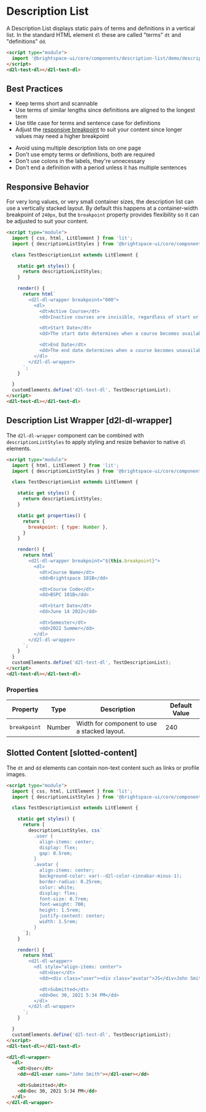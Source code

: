 # Description List
A Description List displays static pairs of terms and definitions in a vertical list. In the standard HTML element `dl` these are called "terms" `dt` and "definitions" `dd`.

<!-- docs: demo -->
```html
<script type="module">
  import '@brightspace-ui/core/components/description-list/demo/description-list-test.js';
</script>
<d2l-test-dl></d2l-test-dl>
```

## Best Practices

<!-- docs: start best practices -->
<!-- docs: start dos -->
* Keep terms short and scannable
* Use terms of similar lengths since definitions are aligned to the longest term
* Use title case for terms and sentence case for definitions
* Adjust the [responsive breakpoint](#responsive-behavior) to suit your content since longer values may need a higher breakpoint
<!-- docs: end dos -->

<!-- docs: start donts -->
* Avoid using multiple description lists on one page
* Don't use empty terms or definitions, both are required
* Don't use colons in the labels, they're unnecessary
* Don't end a definition with a period unless it has multiple sentences
<!-- docs: end donts -->
<!-- docs: end best practices -->

## Responsive Behavior
For very long values, or very small container sizes, the description list can use a vertically stacked layout. By default this happens at a container-width breakpoint of `240px`, but the `breakpoint` property provides flexibility so it can be adjusted to suit your content.

<!-- docs: demo -->
```html
<script type="module">
  import { css, html, LitElement } from 'lit';
  import { descriptionListStyles } from '@brightspace-ui/core/components/description-list/description-list-wrapper.js';

  class TestDescriptionList extends LitElement {

    static get styles() {
      return descriptionListStyles;
    }

    render() {
      return html`
        <d2l-dl-wrapper breakpoint="600">
          <dl>
            <dt>Active Course</dt>
            <dd>Inactive courses are invisible, regardless of start or end dates unless the user’s role has the permission "Can View Inactive Courses"</dd>

            <dt>Start Date</dt>
            <dd>The start date determines when a course becomes available to learners. Users with the "Can View Course Before Start Date" permission are excluded from this restriction.</dd>

            <dt>End Date</dt>
            <dd>The end date determines when a course becomes unavailable to learners. Users with the "Can View Course After End Date" permission are excluded from this restriction.</dd>
          </dl>
        </d2l-dl-wrapper>
      `;
    }

  }
  customElements.define('d2l-test-dl', TestDescriptionList);
</script>
<d2l-test-dl></d2l-test-dl>
```

## Description List Wrapper [d2l-dl-wrapper]

The `d2l-dl-wrapper` component can be combined with `descriptionListStyles` to apply styling and resize behavior to native `dl` elements.

<!-- docs: demo live name:d2l-test-dl display:block -->
```html
<script type="module">
  import { html, LitElement } from 'lit';
  import { descriptionListStyles } from '@brightspace-ui/core/components/description-list/description-list-wrapper.js';

  class TestDescriptionList extends LitElement {

    static get styles() {
      return descriptionListStyles;
    }

    static get properties() {
      return {
        breakpoint: { type: Number },
      }
    }

    render() {
      return html`
        <d2l-dl-wrapper breakpoint="${this.breakpoint}">
          <dl>
            <dt>Course Name</dt>
            <dd>Brightspace 101B</dd>

            <dt>Course Code</dt>
            <dd>BSPC 101B</dd>

            <dt>Start Date</dt>
            <dd>June 14 2022</dd>

            <dt>Semester</dt>
            <dd>2022 Summer</dd>
          </dl>
        </d2l-dl-wrapper>
      `;
    }
  }
  customElements.define('d2l-test-dl', TestDescriptionList);
</script>
<d2l-test-dl></d2l-test-dl>
```

<!-- docs: start hidden content -->
### Properties

| Property | Type | Description | Default Value
|---|---|---|---|
| `breakpoint` | Number | Width for component to use a stacked layout. | 240 |

<!-- docs: end hidden content -->

## Slotted Content [slotted-content]
The `dt` and `dd` elements can contain non-text content such as links or profile images.

<!-- docs: demo -->
```html
<script type="module">
  import { css, html, LitElement } from 'lit';
  import { descriptionListStyles } from '@brightspace-ui/core/components/description-list/description-list-wrapper.js';

  class TestDescriptionList extends LitElement {

    static get styles() {
      return [
        descriptionListStyles, css`
          .user {
            align-items: center;
            display: flex;
            gap: 0.5rem;
          }
          .avatar {
            align-items: center;
            background-color: var(--d2l-color-cinnabar-minus-1);
            border-radius: 0.25rem;
            color: white;
            display: flex;
            font-size: 0.7rem;
            font-weight: 700;
            height: 1.5rem;
            justify-content: center;
            width: 1.5rem;
          }
      `];
    }

    render() {
      return html`
        <d2l-dl-wrapper>
          <dl style="align-items: center">
            <dt>User</dt>
            <dd><div class="user"><div class="avatar">JS</div>John Smith</div></dd>

            <dt>Submitted</dt>
            <dd>Dec 30, 2021 5:34 PM</dd>
          </dl>
        </d2l-dl-wrapper>
      `;
    }

  }
  customElements.define('d2l-test-dl', TestDescriptionList);
</script>
<d2l-test-dl></d2l-test-dl>
```

```html
<d2l-dl-wrapper>
  <dl>
    <dt>User</dt>
    <dd><d2l-user name="John Smith"></d2l-user></dd>

    <dt>Submitted</dt>
    <dd>Dec 30, 2021 5:34 PM</dd>
  </dl>
</d2l-dl-wrapper>
```
